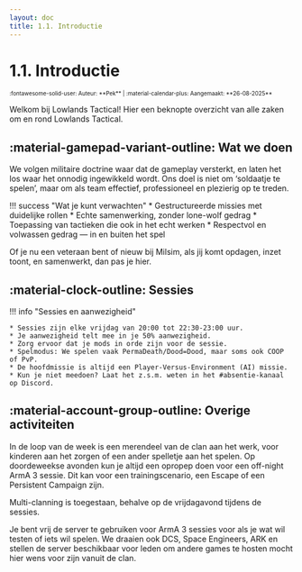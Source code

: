 ```yaml
---
layout: doc
title: 1.1. Introductie
---
```

# 1.1. Introductie
<span style="font-size:0.7em;">
    :fontawesome-solid-user: Auteur: **Pek** | :material-calendar-plus: Aangemaakt: **26-08-2025**
</span>

Welkom bij Lowlands Tactical! Hier een beknopte overzicht van alle zaken om en rond Lowlands Tactical.

## :material-gamepad-variant-outline: Wat we doen
We volgen militaire doctrine waar dat de gameplay versterkt, en laten het los waar het onnodig ingewikkeld wordt. Ons doel is niet om ‘soldaatje te spelen’, maar om als team effectief, professioneel en plezierig op te treden.

!!! success "Wat je kunt verwachten"
    * Gestructureerde missies met duidelijke rollen
    * Echte samenwerking, zonder lone-wolf gedrag
    * Toepassing van tactieken die ook in het echt werken
    * Respectvol en volwassen gedrag — in en buiten het spel

Of je nu een veteraan bent of nieuw bij Milsim, als jij komt opdagen, inzet toont, en samenwerkt, dan pas je hier.

## :material-clock-outline: Sessies

!!! info "Sessies en aanwezigheid"

    * Sessies zijn elke vrijdag van 20:00 tot 22:30-23:00 uur.
    * Je aanwezigheid telt mee in je 50% aanwezigheid.
    * Zorg ervoor dat je mods in orde zijn voor de sessie.
    * Spelmodus: We spelen vaak PermaDeath/Dood=Dood, maar soms ook COOP of PvP.
    * De hoofdmissie is altijd een Player-Versus-Environment (AI) missie.
    * Kun je niet meedoen? Laat het z.s.m. weten in het #absentie-kanaal op Discord.

## :material-account-group-outline: Overige activiteiten
In de loop van de week is een merendeel van de clan aan het werk, voor kinderen aan het zorgen of een ander spelletje aan het spelen. Op doordeweekse avonden kun je altijd een opropep doen voor een off-night ArmA 3 sessie. Dit kan voor een trainingscenario, een Escape of een Persistent Campaign zijn.

Multi-clanning is toegestaan, behalve op de vrijdagavond tijdens de sessies.

Je bent vrij de server te gebruiken voor ArmA 3 sessies voor als je wat wil testen of iets wil spelen. We draaien ook DCS, Space Engineers, ARK en stellen de server beschikbaar voor leden om andere games te hosten mocht hier wens voor zijn vanuit de clan.